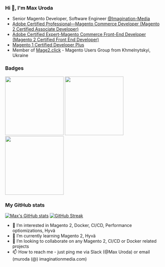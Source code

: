 ### Hi 👋, I'm Max Uroda

- Senior Magento Developer, Software Engineer [@Imagination-Media](https://www.imaginationmedia.com/)
- [Adobe Certified Professional—Magento Commerce Developer (Magento 2 Certified Associate Developer)](https://www.credly.com/badges/4eb82b29-334b-432d-9b3d-2482cc025a5b)
- [Adobe Certified Expert-Magento Commerce Front-End Developer (Magento 2 Certified Front End Developer)](https://www.credly.com/badges/d1418cb5-79ff-4497-961f-4b879afd973a)
- [Magento 1 Certified Developer Plus](https://u.magento.com/certification/directory/dev/1122780/)
- Member of  [Mage2.click](https://mage2.click) - Magento Users Group from Khmelnytskyi, Ukraine

### Badges
[<img src="https://images.credly.com/size/220x220/images/48e73336-c91d-477f-a66f-3ad950acb597/Adobe_Certified_Professional_Experience_Cloud_products_Digital_Badge.png" width="190" height="190">](https://www.credly.com/badges/4eb82b29-334b-432d-9b3d-2482cc025a5b)
[<img src="https://images.credly.com/size/220x220/images/a7479d8c-290e-4d98-a2e2-62d95125e7be/Adobe_Certified_Expert_Experience_Cloud_products_Digital_Badge.png" width="190" height="190">](https://www.credly.com/badges/d1418cb5-79ff-4497-961f-4b879afd973a)
[<img src="https://informatics.sourceweb.ag/wp-content/uploads/2018/01/cert_magento_developer_plus.png" width="190" height="190">](https://u.magento.com/certification/directory/dev/1122780/)


### My GitHub stats
[![Max's GitHub stats](https://github-readme-stats.vercel.app/api?username=umax-imagination-media)](https://github.com/anuraghazra/github-readme-stats)
[![GitHub Streak](https://github-readme-streak-stats.herokuapp.com/?user=umax-imagination-media)](https://git.io/streak-stats)


- 👀 I’m interested in Magento 2, Docker, CI/CD, Performance optiomizations, Hyvä
- 🌱 I’m currently learning Magento 2, Hyvä
- 💞️ I’m looking to collaborate on any Magento 2, CI/CD or Docker related projects
- 📫 How to reach me  - just ping me via Slack (@Max Uroda) or email (muroda (@) imaginationmedia.com)

<!---
umax-imagination-media/umax-imagination-media is a ✨ special ✨ repository because its `README.md` (this file) appears on your GitHub profile.
You can click the Preview link to take a look at your changes.
--->
